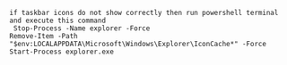 	if taskbar icons do not show correctly then run powershell terminal
	and execute this command
	 Stop-Process -Name explorer -Force
	Remove-Item -Path   "$env:LOCALAPPDATA\Microsoft\Windows\Explorer\IconCache*" -Force
	Start-Process explorer.exe
